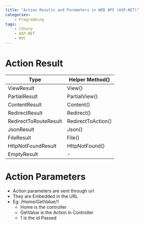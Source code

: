 ```yaml
---
title: "Action Results and Parameters in WEB API (ASP.NET)"
categories: 
    - Programming
tags:
    - CSharp
    - ASP.NET
    - MVC
---
```


# Action Result

| Type | Helper Method() |
|-------------------|---------------------------------------------|
|ViewResult | View() |
|PartialResult | PartialView() |
|ContentResult | Content() |
|RedirectResult | Redirect() |
| RedirectToRouteResult | RedirectToAction() |
|JsonResult | Json() |
|FileResult | File() |
|HttpNotFoundResult | HttpNotFound() |
|EmptyResult | - |

# Action Parameters
+ Action parameters are sent through url
+ They are Embedded in the URL
+ Eg: /Home/GetValue/1
  - Home is the controller
  - GetValue is the Action in Controller
  - 1 is the id Passed
